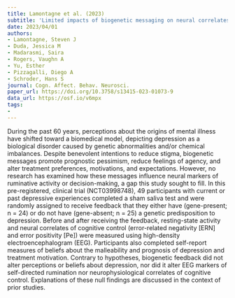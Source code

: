 ```yaml
---
title: Lamontagne et al. (2023)
subtitle: 'Limited impacts of biogenetic messaging on neural correlates of cognitive control and beliefs about depression'
date: 2023/04/01
authors:
- Lamontagne, Steven J
- Duda, Jessica M
- Madarasmi, Saira
- Rogers, Vaughn A
- Yu, Esther
- Pizzagalli, Diego A
- Schroder, Hans S
journal: Cogn. Affect. Behav. Neurosci.
paper_url: https://doi.org/10.3758/s13415-023-01073-9
data_url: https://osf.io/v6mpx
tags:
- 
---
```


During the past 60 years, perceptions about the origins of mental illness have shifted toward a biomedical model, depicting depression as a biological disorder caused by genetic abnormalities and/or chemical imbalances. Despite benevolent intentions to reduce stigma, biogenetic messages promote prognostic pessimism, reduce feelings of agency, and alter treatment preferences, motivations, and expectations. However, no research has examined how these messages influence neural markers of ruminative activity or decision-making, a gap this study sought to fill. In this pre-registered, clinical trial (NCT03998748), 49 participants with current or past depressive experiences completed a sham saliva test and were randomly assigned to receive feedback that they either have (gene-present; n = 24) or do not have (gene-absent; n = 25) a genetic predisposition to depression. Before and after receiving the feedback, resting-state activity and neural correlates of cognitive control (error-related negativity [ERN] and error positivity [Pe]) were measured using high-density electroencephalogram (EEG). Participants also completed self-report measures of beliefs about the malleability and prognosis of depression and treatment motivation. Contrary to hypotheses, biogenetic feedback did not alter perceptions or beliefs about depression, nor did it alter EEG markers of self-directed rumination nor neurophysiological correlates of cognitive control. Explanations of these null findings are discussed in the context of prior studies.
